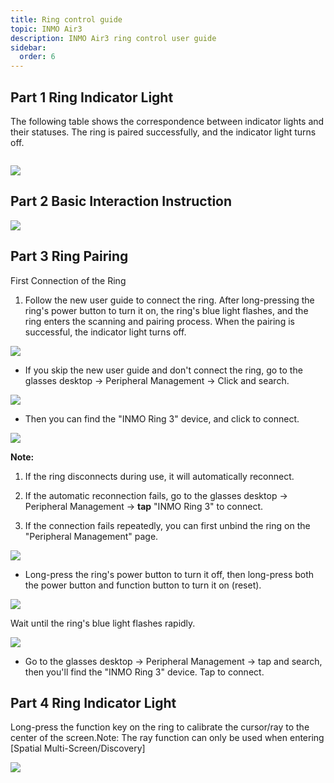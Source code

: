 ```yaml
---
title: Ring control guide
topic: INMO Air3
description: INMO Air3 ring control user guide
sidebar:
  order: 6
---
```


## Part 1 Ring Indicator Light

The follow~~i~~ng table shows the correspondence between indicator lights and their statuses.
The ring is paired successfully, and the indicator light turns off.

![]()

![](public/images/air3/ring-1.png)

## Part 2 Basic Interaction Instruction

![](public/images/air3/ring-2.png)

## Part 3 Ring Pairing

First Connection of the Ring

1. Follow the new user guide to connect the ring. After long-pressing the ring's power button to turn it on, the ring's blue light flashes, and the ring enters the scanning and pairing process. When the pairing is successful, the indicator light turns off.

![](public/images/air3/ring-3.png)



* If you skip the new user guide and don't connect the ring, go to the glasses desktop -> Peripheral Management -> Click and search.

![](public/images/air3/ring-4.png)

* Then you can find the "INMO Ring 3" device, and click to connect.

![](public/images/air3/ring-5.png)

**Note:**

1. If the ring disconnects during use, it will automatically reconnect.

2. If the automatic reconnection fails, go to the glasses desktop -> Peripheral Management -> **tap** "INMO Ring 3" to connect.

3. If the connection fails repeatedly, you can first unbind the ring on the "Peripheral Management" page.

![](public/images/air3/ring-6.png)

* Long-press the ring's power button to turn it off, then long-press both the power button and function button to turn it on (reset).

![](public/images/air3/ring-7.png)

Wait until the ring's blue light flashes rapidly.

![](public/images/air3/ring-8.png)

* Go to the glasses desktop -> Peripheral Management -> tap and search, then you'll find the "INMO Ring 3" device. Tap to connect.


## Part 4  Ring Indicator Light

Long-press the function key on the ring to calibrate the cursor/ray to the center of the screen.Note: The ray function can only be used when entering \[Spatial Multi-Screen/Discovery]

![](public/images/air3/ring-9.png)


























































